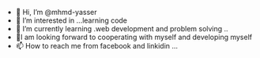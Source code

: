 - 👋 Hi, I’m @mhmd-yasser
- 👀 I’m interested in ...learning code 
- 🌱 I’m currently learning .web development and problem solving ..
- 💞️I am looking forward to cooperating with myself and developing myself
- 📫 How to reach me from facebook and linkidin ...

<!---
mhmd-yasser10/mhmd-yasser10 is a ✨ special ✨ repository because its `README.md` (this file) appears on your GitHub profile.
You can click the Preview link to take a look at your changes.
--->
